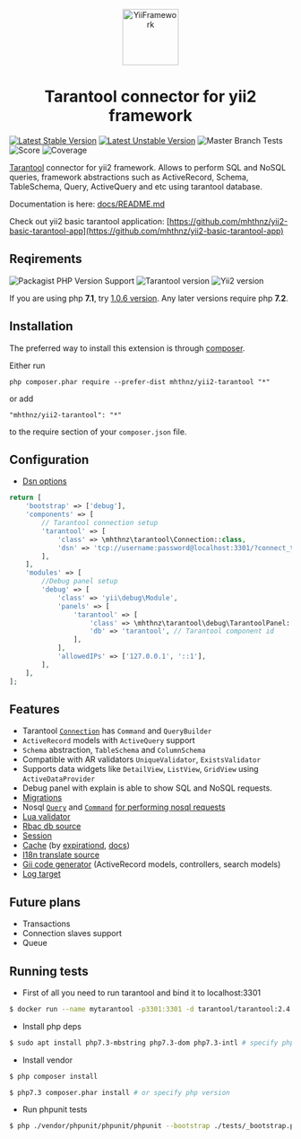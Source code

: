 <p align="center" style="text-align: center">
    <a href="https://github.com/yiisoft" target="_blank">
        <img src="https://yiisoft.github.io/docs/images/yii_logo.svg" height="100px" alt="YiiFramework">
    </a>
    <h1 align="center">Tarantool connector for yii2 framework</h1>
</p>

[![Latest Stable Version](http://poser.pugx.org/mhthnz/yii2-tarantool/v)](https://github.com/mhthnz/yii2-tarantool/releases/latest)
[![Latest Unstable Version](http://poser.pugx.org/mhthnz/yii2-tarantool/v/unstable)](https://packagist.org/packages/mhthnz/yii2-tarantool#dev-master)
![Master Branch Tests](https://github.com/mhthnz/yii2-tarantool/actions/workflows/php.yml/badge.svg?branch=master)
![Score](https://scrutinizer-ci.com/g/mhthnz/yii2-tarantool/badges/quality-score.png?b=master)
![Coverage](https://scrutinizer-ci.com/g/mhthnz/yii2-tarantool/badges/coverage.png?b=master)

[Tarantool](https://www.tarantool.io/en/doc/latest/) connector for yii2 framework. Allows to perform SQL and NoSQL queries, framework abstractions such as ActiveRecord, Schema, TableSchema, Query, ActiveQuery and etc using tarantool database.

Documentation is here: [docs/README.md](docs/README.md)

Check out yii2 basic tarantool application: [https://github.com/mhthnz/yii2-basic-tarantool-app](https://github.com/mhthnz/yii2-basic-tarantool-app)

Reqirements
------------

![Packagist PHP Version Support](https://img.shields.io/packagist/php-v/mhthnz/yii2-tarantool)
![Tarantool version](https://img.shields.io/badge/tarantool-%3E%3D%202.4.1-blue)
![Yii2 version](https://img.shields.io/badge/yii2-%3E%3D%202.0.35-blue)

If you are using php **7.1**, try [1.0.6 version](https://github.com/mhthnz/yii2-tarantool/releases/tag/v1.0.6). Any later versions require php **7.2**.

Installation
------------

The preferred way to install this extension is through [composer](http://getcomposer.org/download/).

Either run

```
php composer.phar require --prefer-dist mhthnz/yii2-tarantool "*"
```

or add

```
"mhthnz/yii2-tarantool": "*"
```

to the require section of your `composer.json` file.

Configuration
------------
* [Dsn options](https://github.com/tarantool-php/client#dsn-string)
```php
return [
    'bootstrap' => ['debug'],
    'components' => [
        // Tarantool connection setup
        'tarantool' => [
            'class' => \mhthnz\tarantool\Connection::class,
            'dsn' => 'tcp://username:password@localhost:3301/?connect_timeout=5&max_retries=3',
        ],
    ],
    'modules' => [
        //Debug panel setup
        'debug' => [
            'class' => 'yii\debug\Module',
            'panels' => [
                'tarantool' => [
                    'class' => \mhthnz\tarantool\debug\TarantoolPanel::class,
                    'db' => 'tarantool', // Tarantool component id
                ],
            ],
            'allowedIPs' => ['127.0.0.1', '::1'],
        ],
    ],
];
```

Features
------------
* Tarantool [`Connection`](docs/CONNECTION.md) has `Command` and `QueryBuilder`
* `ActiveRecord` models with `ActiveQuery` support
* `Schema` abstraction, `TableSchema` and `ColumnSchema`
* Compatible with AR validators `UniqueValidator`, `ExistsValidator`
* Supports data widgets like `DetailView`, `ListView`, `GridView` using `ActiveDataProvider`
* Debug panel with explain is able to show SQL and NoSQL requests.
* [Migrations](docs/MIGRATIONS.md)
* Nosql [`Query`](docs/NOSQL.md#query) and [`Command`](docs/NOSQL.md#command) [for performing nosql requests](docs/NOSQL.md)
* [Lua validator](docs/LUA-VALIDATOR.md)
* [Rbac db source](docs/RBAC.md)
* [Session](docs/SESSION.md) 
* [Cache](docs/CACHE-EXPIRATIOND.md) (by [expirationd](https://github.com/tarantool/expirationd), [docs](https://tarantool.github.io/expirationd/))
* [I18n translate source](docs/I18N.md)
* [Gii code generator](docs/GII.md) (ActiveRecord models, controllers, search models)
* [Log target](docs/LOG.md)

Future plans
------------

* Transactions
* Connection slaves support
* Queue


Running tests
------------

* First of all you need to run tarantool and bind it to localhost:3301

```bash
$ docker run --name mytarantool -p3301:3301 -d tarantool/tarantool:2.4.1
```
* Install php deps
```bash
$ sudo apt install php7.3-mbstring php7.3-dom php7.3-intl # specify php version 
```

* Install vendor
```bash
$ php composer install

$ php7.3 composer.phar install # or specify php version 
```

* Run phpunit tests
```bash
$ php ./vendor/phpunit/phpunit/phpunit --bootstrap ./tests/_bootstrap.php --configuration ./phpunit.xml.dist 
```
